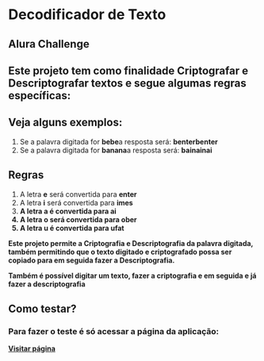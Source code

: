 # Decodificador de Texto

## Alura Challenge

<h2>Este projeto tem como finalidade Criptografar e Descriptografar textos e segue algumas regras específicas:</h2>

## Veja alguns exemplos:
<ol>
    <li>Se a palavra digitada for <strong>bebe</strong>a resposta será: <strong>benterbenter</strong></li>
    <li>Se a palavra digitada for <strong>banana</strong>a resposta será: <strong>bainainai</strong></li>
</ol>

## Regras
<ol>
    <li>A letra <strong>e</strong> será convertida para <strong>enter</strong></li>
    <li>A letra <strong>i</strong> será convertida para <strong>imes<sctrong</li>
    <li>A letra <strong>a</strong> é convertida para <strong>ai</li>
    <li>A letra <strong>o</strong> será convertida para <strong>ober</strong></li>
    <li>A letra <strong>u</strong> é convertida para <strong>ufat</strong></li>
</ol>

<p> Este projeto permite a Criptografia e Descriptografia da palavra digitada, também permitindo que o texto digitado e criptografado possa ser copiado para em seguida fazer a Descriptografia.</p>
<p>Também é possível digitar um texto, fazer a criptografia e em seguida e já fazer a descriptografia</p>

## Como testar?

### Para fazer o teste  é só acessar a página da aplicação:

 <a href="https://robellio.github.io/decodificador/">Visitar página</a>
